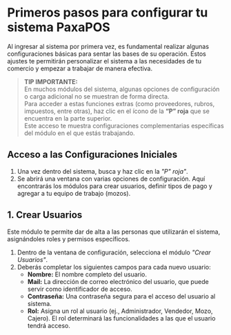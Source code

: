 #  Primeros pasos para configurar tu sistema PaxaPOS
Al ingresar al sistema por primera vez, es fundamental realizar algunas configuraciones básicas para sentar las bases de su operación. Estos ajustes te permitirán personalizar el sistema a las necesidades de tu comercio y empezar a trabajar de manera efectiva.

>  **TIP IMPORTANTE:**  
>  En muchos módulos del sistema, algunas opciones de configuración o carga adicional no se muestran de forma directa.  
>  Para acceder a estas funciones extras (como proveedores, rubros, impuestos, entre otras), haz clic en el ícono de la **“P” roja** que se encuentra en la parte superior.  
>  Este acceso te muestra configuraciones complementarias específicas del módulo en el que estás trabajando.

## Acceso a las Configuraciones Iniciales

1.  Una vez dentro del sistema, busca y haz clic en la *"P" roja"*.
2.  Se abrirá una ventana con varias opciones de configuración. Aquí encontrarás los módulos para crear usuarios, definir tipos de pago y agregar a tu equipo de trabajo (mozos).


## 1. Crear Usuarios

Este módulo te permite dar de alta a las personas que utilizarán el sistema, asignándoles roles y permisos específicos.

1.  Dentro de la ventana de configuración, selecciona el módulo *"Crear Usuarios"*.
2.  Deberás completar los siguientes campos para cada nuevo usuario:
    * **Nombre:** El nombre completo del usuario.
    * **Mail:** La dirección de correo electrónico del usuario, que puede servir como identificador de acceso.
    * **Contraseña:** Una contraseña segura para el acceso del usuario al sistema.
    * **Rol:** Asigna un rol al usuario (ej., Administrador, Vendedor, Mozo, Cajero). El rol determinará las funcionalidades a las que el usuario tendrá acceso.
